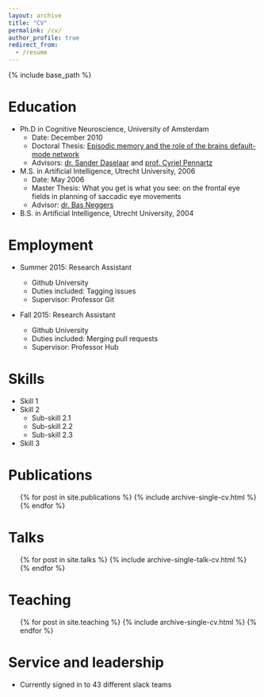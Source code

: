 ```yaml
---
layout: archive
title: "CV"
permalink: /cv/
author_profile: true
redirect_from:
  - /resume
---
```


{% include base_path %}

Education
======
* Ph.D in Cognitive Neuroscience, University of Amsterdam
    * Date: December 2010
    * Doctoral Thesis: [Episodic memory and the role of the brains default-mode network](https://dare.uva.nl/personal/pure/en/publications/episodic-memory-and-the-role-of-the-brains-defaultmode-network(32743c30-4c79-4faf-a1f2-cc4f77e6e29f).html)
    * Advisors: [dr. Sander Daselaar](https://scholar.google.nl/citations?user=5qXFOGgAAAAJ&hl=nl) and [prof. Cyriel Pennartz](https://scholar.google.nl/citations?user=9YosOMoAAAAJ&hl=nl)
* M.S. in Artificial Intelligence, Utrecht University, 2006
    * Date: May 2006
    * Master Thesis: What you get is what you see: on the frontal eye fields in planning of saccadic eye movements
    * Advisor: [dr. Bas Neggers](https://scholar.google.com/citations?user=narWEUwAAAAJ&hl=en)
* B.S. in Artificial Intelligence, Utrecht University, 2004

Employment
======
* Summer 2015: Research Assistant
  * Github University
  * Duties included: Tagging issues
  * Supervisor: Professor Git

* Fall 2015: Research Assistant
  * Github University
  * Duties included: Merging pull requests
  * Supervisor: Professor Hub
  
Skills
======
* Skill 1
* Skill 2
  * Sub-skill 2.1
  * Sub-skill 2.2
  * Sub-skill 2.3
* Skill 3

Publications
======
  <ul>{% for post in site.publications %}
    {% include archive-single-cv.html %}
  {% endfor %}</ul>
  
Talks
======
  <ul>{% for post in site.talks %}
    {% include archive-single-talk-cv.html %}
  {% endfor %}</ul>
  
Teaching
======
  <ul>{% for post in site.teaching %}
    {% include archive-single-cv.html %}
  {% endfor %}</ul>
  
Service and leadership
======
* Currently signed in to 43 different slack teams

